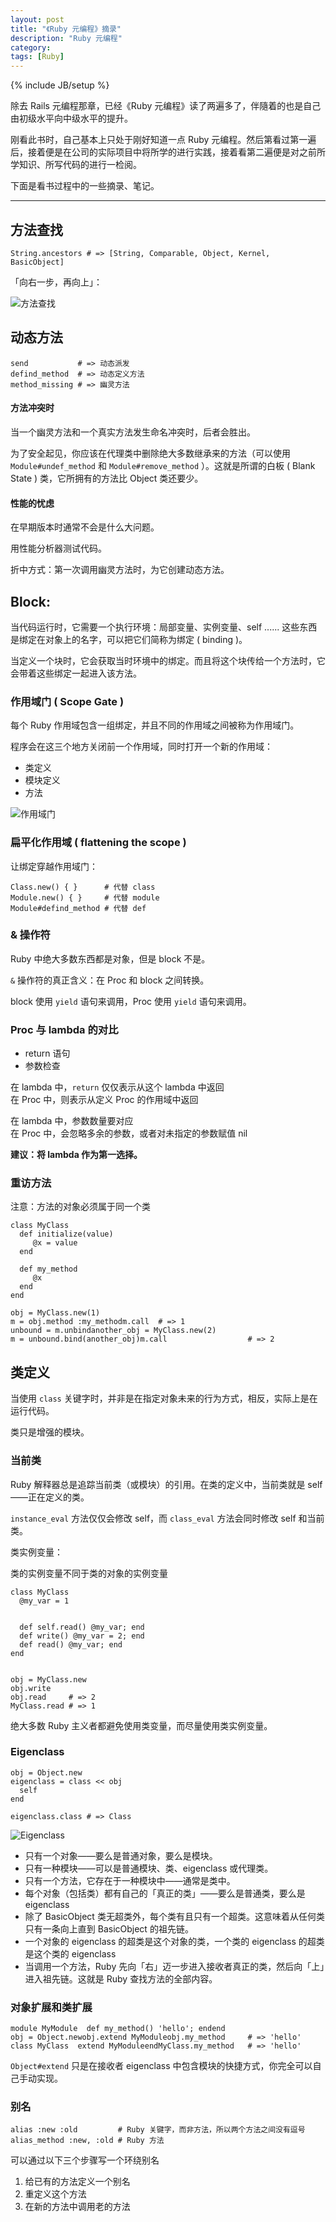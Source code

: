 ```yaml
---
layout: post
title: "《Ruby 元编程》摘录"
description: "Ruby 元编程"
category: 
tags: [Ruby]
---
```

{% include JB/setup %}

除去 Rails 元编程那章，已经《Ruby 元编程》读了两遍多了，伴隨着的也是自己由初级水平向中级水平的提升。

刚看此书时，自己基本上只处于刚好知道一点 Ruby 元编程。然后第看过第一遍后，接着便是在公司的实际项目中将所学的进行实践，接着看第二遍便是对之前所学知识、所写代码的进行一检阅。

下面是看书过程中的一些摘录、笔记。

---

## 方法查找

    String.ancestors # => [String, Comparable, Object, Kernel, BasicObject]

「向右一步，再向上」：

![方法查找](http://ww4.sinaimg.cn/large/a74ecc4cjw1e1y3eiio3hj.jpg)

## 动态方法

    send           # => 动态派发
    defind_method  # => 动态定义方法
    method_missing # => 幽灵方法

#### 方法冲突时

当一个幽灵方法和一个真实方法发生命名冲突时，后者会胜出。

为了安全起见，你应该在代理类中删除绝大多数继承来的方法（可以使用 `Module#undef_method` 和 `Module#remove_method` ）。这就是所谓的白板 ( Blank State ) 类，它所拥有的方法比 Object 类还要少。

#### 性能的忧虑

在早期版本时通常不会是什么大问题。

用性能分析器测试代码。

折中方式：第一次调用幽灵方法时，为它创建动态方法。

## Block:

当代码运行时，它需要一个执行环境：局部变量、实例变量、self ...... 这些东西是绑定在对象上的名字，可以把它们简称为绑定 ( binding )。

当定义一个块时，它会获取当时环境中的绑定。而且将这个块传给一个方法时，它会带着这些绑定一起进入该方法。

### 作用域门 ( Scope Gate )

每个 Ruby 作用域包含一组绑定，并且不同的作用域之间被称为作用域门。

程序会在这三个地方关闭前一个作用域，同时打开一个新的作用域：

<ul>
  <li>类定义</li>
  <li>模块定义</li>
  <li>方法</li>
</ul>

![作用域门](http://ww3.sinaimg.cn/large/a74ecc4cjw1e1y3o1nqsaj.jpg)

### 扁平化作用域 ( flattening the scope )

让绑定穿越作用域门：

    Class.new() { }      # 代替 class
    Module.new() { }     # 代替 module
    Module#defind_method # 代替 def

### & 操作符

Ruby 中绝大多数东西都是对象，但是 block 不是。

`&` 操作符的真正含义：在 Proc 和 block 之间转换。

block 使用 `yield` 语句来调用，Proc 使用 `yield` 语句来调用。

### Proc 与 lambda 的对比

<ul>
  <li>return 语句</li>
  <li>参数检查</li>
</ul>

在 lambda 中，`return` 仅仅表示从这个 lambda 中返回  
在 Proc 中，则表示从定义 Proc 的作用域中返回

在 lambda 中，参数数量要对应  
在 Proc 中，会忽略多余的参数，或者对未指定的参数赋值 nil

**建议：将 lambda 作为第一选择。**

### 重访方法

注意：方法的对象必须属于同一个类

    class MyClass
      def initialize(value) 
         @x = value
      end
      
      def my_method
         @x
      end
    end
 
    obj = MyClass.new(1)
    m = obj.method :my_methodm.call  # => 1
    unbound = m.unbindanother_obj = MyClass.new(2)
    m = unbound.bind(another_obj)m.call                  # => 2

## 类定义

当使用 `class` 关键字时，并非是在指定对象未来的行为方式，相反，实际上是在运行代码。

类只是增强的模块。

### 当前类

Ruby 解释器总是追踪当前类（或模块）的引用。在类的定义中，当前类就是 self ——正在定义的类。

`instance_eval` 方法仅仅会修改 self，而 `class_eval` 方法会同时修改 self 和当前类。

类实例变量：


类的实例变量不同于类的对象的实例变量

    class MyClass
      @my_var = 1


      def self.read() @my_var; end
      def write() @my_var = 2; end
      def read() @my_var; end
    end


    obj = MyClass.new
    obj.write
    obj.read     # => 2
    MyClass.read # => 1


绝大多数 Ruby 主义者都避免使用类变量，而尽量使用类实例变量。

### Eigenclass

    obj = Object.new
    eigenclass = class << obj
      self
    end

    eigenclass.class # => Class

![Eigenclass](http://ww4.sinaimg.cn/large/a74eed94jw1e1y3yy1suij.jpg)

<ul>
  <li>只有一个对象——要么是普通对象，要么是模块。</li>
  <li>只有一种模块——可以是普通模块、类、eigenclass 或代理类。</li>
  <li>只有一个方法，它存在于一种模块中——通常是类中。</li>
  <li>每个对象（包括类）都有自己的「真正的类」——要么是普通类，要么是 eigenclass</li>
  <li>除了 BasicObject 类无超类外，每个类有且只有一个超类。这意味着从任何类只有一条向上直到 BasicObject 的祖先链。</li>
  <li>一个对象的 eigenclass 的超类是这个对象的类，一个类的 eigenclass 的超类是这个类的 eigenclass</li>
  <li>当调用一个方法，Ruby 先向「右」迈一步进入接收者真正的类，然后向「上」进入祖先链。这就是 Ruby 查找方法的全部内容。</li>
</ul>

### 对象扩展和类扩展

    module MyModule  def my_method() 'hello'; endend
    obj = Object.newobj.extend MyModuleobj.my_method     # => 'hello'
    class MyClass  extend MyModuleendMyClass.my_method   # => 'hello'

`Object#extend` 只是在接收者 eigenclass 中包含模块的快捷方式，你完全可以自己手动实现。

### 别名

    alias :new :old         # Ruby 关键字，而非方法，所以两个方法之间没有逗号
    alias_method :new, :old # Ruby 方法

可以通过以下三个步骤写一个环绕别名

<ol>
  <li>给已有的方法定义一个别名</li>
  <li>重定义这个方法</li>
  <li>在新的方法中调用老的方法</li>
</ol>
